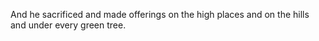And he sacrificed and made offerings on the high places and on the hills and under every green tree.
